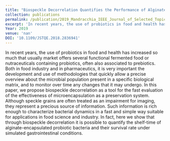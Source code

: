 ```yaml
---
title: "Biospeckle Decorrelation Quantifies the Performance of Alginate-Encapsulated Probiotic Bacteria"
collection: publications
permalink: /publication/2019_Mandracchia_IEEE_Journal_of_Selected_Topics_in_Quantum_Electronics
excerpt: 'In recent years, the use of probiotics in food and health has increased so much that usually market offers several functional fermented food or nutraceuticals containing probiotics, often also associated to prebiotics. Both in food industry and in pharmaceutics, it is very important the development and use of methodologies that quickly allow a precise overview about the microbial population present in a specific biological matrix, and to monitor over time any changes that it may undergo. In this paper, we propose biospeckle decorrelation as a tool for the fast evaluation of the effectiveness of microencapsulation as a preservation system. Although speckle grains are often treated as an impairment for imaging, they represent a precious source of information. Such information is rich enough to characterize bacterial dynamics in a fast and simple way suitable for applications in food science and industry. In fact, here we show that through biospeckle decorrelation it is possible to quantify the shelf-time of alginate-encapsulated probiotic bacteria and their survival rate under simulated gastrointestinal conditions.'
Year: 2019
venue: 'nan'
DOI: '10.1109/JSTQE.2018.2836941'
---
```

In recent years, the use of probiotics in food and health has increased so much that usually market offers several functional fermented food or nutraceuticals containing probiotics, often also associated to prebiotics. Both in food industry and in pharmaceutics, it is very important the development and use of methodologies that quickly allow a precise overview about the microbial population present in a specific biological matrix, and to monitor over time any changes that it may undergo. In this paper, we propose biospeckle decorrelation as a tool for the fast evaluation of the effectiveness of microencapsulation as a preservation system. Although speckle grains are often treated as an impairment for imaging, they represent a precious source of information. Such information is rich enough to characterize bacterial dynamics in a fast and simple way suitable for applications in food science and industry. In fact, here we show that through biospeckle decorrelation it is possible to quantify the shelf-time of alginate-encapsulated probiotic bacteria and their survival rate under simulated gastrointestinal conditions.
